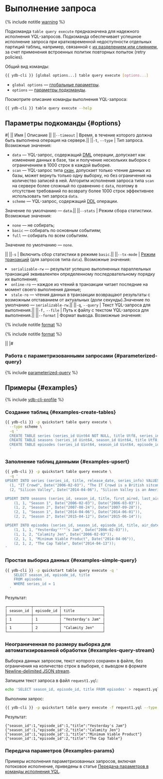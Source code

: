 
# Выполнение запроса

{% include notitle [warning](./_includes/deprecated_command_warning.md) %}

Подкоманда `table query execute` предназначена для надежного исполнения YQL-запросов. Подкоманда обеспечивает успешное исполнение запроса при кратковременной недоступности отдельных партиций таблиц, например, связанной с [их разделением или слиянием](../../concepts/datamodel/table.md#partitioning), за счет применения встроенных политик повторных попыток (retry policies).

Общий вид команды:

```bash
{{ ydb-cli }} [global options...] table query execute [options...]
```

* `global options` — [глобальные параметры](commands/global-options.md).
* `options` — [параметры подкоманды](#options).

Посмотрите описание команды выполнения YQL-запроса:

```bash
{{ ydb-cli }} table query execute --help
```

## Параметры подкоманды {#options}

#|
|| Имя | Описание ||
||`--timeout` | Время, в течение которого должна быть выполнена операция на сервере.||
||`-t`, `--type` | Тип запроса.
Возможные значения:

* `data` — YQL-запрос, содержащий [DML](https://ru.wikipedia.org/wiki/Data_Manipulation_Language) операции, допускает как изменение данных в базе, так и получение нескольких выборок с ограничением в 1000 строк в каждой выборке.
* `scan` — YQL-запрос типа [скан](../../concepts/scan_query.md), допускает только чтение данных из базы, может вернуть только одну выборку, но без ограничения на количество записей в ней. Алгоритм исполнения запроса типа `scan` на сервере более сложный по сравнению с `data`, поэтому в отсутствие требований по возврату более 1000 строк эффективнее использовать тип запроса `data`.
* `scheme` — YQL-запрос, содержащий [DDL](https://ru.wikipedia.org/wiki/Data_Definition_Language) операции.

Значение по умолчанию — `data`.||
||`--stats` | Режим сбора статистики.
Возможные значения:

* `none` — не собирать;
* `basic` — собирать по основным событиям;
* `full` — собирать по всем событиям.

Значение по умолчанию — `none`.

||
||`-s` | Включить сбор статистики в режиме `basic`.||
||`--tx-mode` | [Режим транзакций](../../concepts/transactions.md#modes) (для запросов типа `data`).
Возможные значения:<li>`serializable-rw` — результат успешно выполненных параллельных транзакций эквивалентен определенному последовательному порядку их выполнения;<li>`online-ro` — каждое из чтений в транзакции читает последние на момент своего выполнения данные;<li>`stale-ro`  — чтения данных в транзакции возвращают результаты с возможным отставанием от актуальных (доли секунды).Значение по умолчанию — `serializable-rw`.||
||`-q`, `--query` | Текст YQL-запроса для выполнения.||
||`-f,` `--file` | Путь к файлу с текстом YQL-запроса для выполнения.||
||`--format` | Формат вывода.
Возможные значения:

{% include notitle [format](./_includes/result_format_common.md) %}

{% include notitle [format](./_includes/result_format_csv_tsv.md) %}

||
|#

### Работа с параметризованными запросами {#parameterized-query}

{% include [parameterized-query](../../_includes/parameterized-query.md) %}

## Примеры {#examples}

{% include [ydb-cli-profile](../../_includes/ydb-cli-profile.md) %}

### Создание таблиц {#examples-create-tables}

```bash
{{ ydb-cli }} -p quickstart table query execute \
  --type scheme \
  -q '
  CREATE TABLE series (series_id Uint64 NOT NULL, title Utf8, series_info Utf8, release_date Date, PRIMARY KEY (series_id));
  CREATE TABLE seasons (series_id Uint64, season_id Uint64, title Utf8, first_aired Date, last_aired Date, PRIMARY KEY (series_id, season_id));
  CREATE TABLE episodes (series_id Uint64, season_id Uint64, episode_id Uint64, title Utf8, air_date Date, PRIMARY KEY (series_id, season_id, episode_id));
  '
```

### Заполнение таблиц данными {#examples-upsert}

```bash
{{ ydb-cli }} -p quickstart table query execute \
  -q '
UPSERT INTO series (series_id, title, release_date, series_info) VALUES
  (1, "IT Crowd", Date("2006-02-03"), "The IT Crowd is a British sitcom produced by Channel 4, written by Graham Linehan, produced by Ash Atalla and starring Chris O'"'"'Dowd, Richard Ayoade, Katherine Parkinson, and Matt Berry."),
  (2, "Silicon Valley", Date("2014-04-06"), "Silicon Valley is an American comedy television series created by Mike Judge, John Altschuler and Dave Krinsky. The series focuses on five young men who founded a startup company in Silicon Valley.");

UPSERT INTO seasons (series_id, season_id, title, first_aired, last_aired) VALUES
    (1, 1, "Season 1", Date("2006-02-03"), Date("2006-03-03")),
    (1, 2, "Season 2", Date("2007-08-24"), Date("2007-09-28")),
    (2, 1, "Season 1", Date("2014-04-06"), Date("2014-06-01")),
    (2, 2, "Season 2", Date("2015-04-12"), Date("2015-06-14"));

UPSERT INTO episodes (series_id, season_id, episode_id, title, air_date) VALUES
    (1, 1, 1, "Yesterday'"'"'s Jam", Date("2006-02-03")),
    (1, 1, 2, "Calamity Jen", Date("2006-02-03")),
    (2, 1, 1, "Minimum Viable Product", Date("2014-04-06")),
    (2, 1, 2, "The Cap Table", Date("2014-04-13"));
'
```

### Простая выборка данных {#examples-simple-query}

```bash
{{ ydb-cli }} -p quickstart table query execute -q '
    SELECT season_id, episode_id, title
    FROM episodes
    WHERE series_id = 1
  '
```

Результат:

```text
┌───────────┬────────────┬───────────────────┐
| season_id | episode_id | title             |
├───────────┼────────────┼───────────────────┤
| 1         | 1          | "Yesterday's Jam" |
├───────────┼────────────┼───────────────────┤
| 1         | 2          | "Calamity Jen"    |
└───────────┴────────────┴───────────────────┘
```

### Неограниченная по размеру выборка для автоматизированной обработки {#examples-query-stream}

Выборка данных запросом, текст которого сохранен в файле, без ограничения на количество строк в выборке, с выводом в формате [Newline-delimited JSON stream](https://en.wikipedia.org/wiki/JSON_streaming).

Запишем текст запроса в файл `request1.yql`:

```bash
echo 'SELECT season_id, episode_id, title FROM episodes' > request1.yql
```

Выполним запрос:

```bash
{{ ydb-cli }} -p quickstart table query execute -f request1.yql --type scan --format json-unicode
```

Результат:

```text
{"season_id":1,"episode_id":1,"title":"Yesterday's Jam"}
{"season_id":1,"episode_id":2,"title":"Calamity Jen"}
{"season_id":1,"episode_id":1,"title":"Minimum Viable Product"}
{"season_id":1,"episode_id":2,"title":"The Cap Table"}
```

### Передача параметров {#examples-params}

Примеры исполнения параметризованных запросов, включая потоковое исполнение, приведены в статье [Передача параметров в команды исполнения YQL](parameterized-queries-cli.md).

